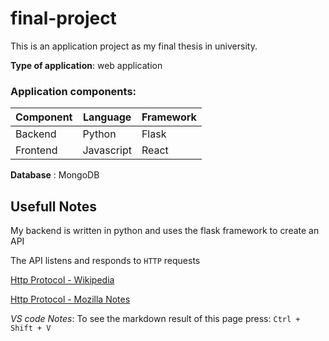 # final-project 

This is an application project as my final thesis in university. 

**Type of application**: web application

### Application components:

Component | Language   | Framework
----------|------------|----------
Backend   | Python     | Flask
Frontend  | Javascript | React


**Database** : MongoDB

## Usefull Notes

My backend is written in python and uses the flask framework to create an API 

The API listens and responds to `HTTP` requests

[Http Protocol - Wikipedia](https://en.wikipedia.org/wiki/Hypertext_Transfer_Protocol)

[Http Protocol - Mozilla Notes](https://developer.mozilla.org/en-US/docs/Web/HTTP/Overview)






_VS code Notes_: To see the markdown result of this page press:  `Ctrl + Shift + V`



